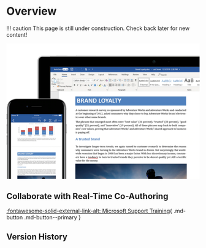 # Overview

!!! caution
    This page is still under construction. Check back later for new content!

![word-image](../static/images/o365/word/word-overview.png)

## Collaborate with Real-Time Co-Authoring

[:fontawesome-solid-external-link-alt: Microsoft Support Training](https://support.microsoft.com/en-us/office/collaborate-on-word-documents-with-real-time-co-authoring-7dd3040c-3f30-4fdd-bab0-8586492a1f1d){ .md-button .md-button--primary }

## Version History